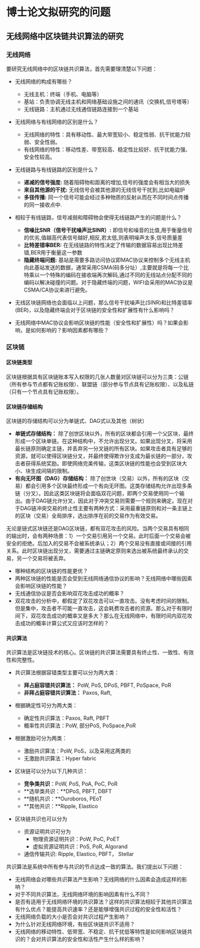 # 博士论文拟研究的问题

## 无线网络中区块链共识算法的研究

### 无线网络

要研究无线网络中的区块链共识算法，首先需要理清楚以下问题：
* 无线网络的构成有哪些？
  * 无线主机：终端（手机、电脑等）
  * 基站：负责协调无线主机和网络基础设施之间的通讯（交换机,信号塔等）
  * 无线链路：主机通过无线通信链路连接到一个基站
* 无线网络与有线网络的区别是什么？
  * 无线网络的特性：具有移动性、最大带宽较小、稳定性弱、抗干扰能力较弱、安全性弱。
  * 有线网络的特性：移动性差、带宽较高、稳定性比较好、抗干扰能力强、安全性较高。
* 无线链路与有线链路的区别是什么？
  * **递减的信号强度:** 随着阻碍物和距离的增加,信号的强度会有相当大的损失
  * **来自其他源的干扰:** 无线信号会被其他源的无线信号干扰到,比如电磁炉
  * **多径传播:** 同一个信号可能会经过多种物质的反射从而在不同时间点传播的同一接收点中.
* 相较于有线链路，信号减弱和障碍物会使得无线链路产生的问题是什么？
  * **信噪比SNR（信号干扰噪声比SINR）:** 即信号和噪音的比值,用于衡量信号的优劣,值越高代表信号越好,相反,若太低,则表明噪声太多,信号质量差
  * **比特差错率BER:** 在无线链路的特性决定了传输的数据容易出现比特差错,BER用于衡量这一参数
  * **隐藏终端问题:** 基站是需要多路访问协议即MAC协议来控制多个无线主机向此基站发送的数据，通常采用CSMA(码多分址）,主要就是将每一个比特乘以一个特殊的编码在接收端再次解码,通过不同的无线站点分配不同的编码以解决碰撞的问题。对于隐藏终端的问题，WIFI会采用的MAC协议是CSMA/CA协议来进行避免。

* 无线区块链网络也会面临以上问题，那么信号干扰噪声比(SINR)和比特差错率(BER)，以及隐藏终端会对于区块链的安全性和扩展性有什么影响吗？
* 无线网络中MAC协议会影响区块链的性能（安全性和扩展性）吗？如果会影响，是如何影响的？影响因素都有哪些？

### 区块链

#### 区块链类型

区块链根据具有区块链账本写入权限的几张人数量对区块链可以分为三类：公链（所有参与节点都有记账权限）、联盟链（部分参与节点具有记账权限）、以及私链（只有一个节点具有记账权限）。

#### 区块链存储结构

区块链的存储结构可以分为单链式、DAG式以及其他（树状）
* **单链式存储结构：** 除了创世区块以外，所有的区块都会引用一个父区块，最终形成一个区块单链。在这种结构中，不允许出现分叉。如果出现分叉，将采用最长链原则确定主链，并丢弃另一分叉链的所有区块。如果攻击者具有足够的资源，就可以使得区块链分叉，并最终使得欺诈分支成为最长链的一部分，攻击者获得系统奖励。即使网络完美传输，这类区块链的性能也会受到区块大小、块生成间隔的限制。
* **有向无环图（DAG）存储结构：** 除了创世块（交易）以外，所有的区块（交易）都会引用多个区块最终形成一个有向无环图。这类存储结构允许出现多条链（分叉）。因此这类区块链将会面临双花问题，即两个交易使用同一个输出。由于DAG链允许分叉，因此对于冲突交易则需要一个规则来确定。现在对于DAG链冲突交易的终止性主要有两种方式：采用最重链原则和对一条主链上的区块（交易）全局排序，选出排序在前的交易作为有效交易。

无论是链式区块链还是DAG区块链，都有双花攻击的风险。当两个交易具有相同的输出时，会有两种场景：1）一个交易引用另一个交易。此时后面一个交易会被安全的拒绝。后加入的交易不会被系统承认；2）两个交易没有直接或间接的引用关系。此时区块链出现分叉，需要通过主链确定原则来选出被系统最终承认的交易，另一个交易将被丢弃。

* 哪种结构的区块链的性能更优？
* 两种区块链的性能是否会受到无线网络通信协议的影响？无线网络中哪些因素会影响区块链的性能？
* 无线通信协议是否会影响双花攻击成功的概率？
* 双花攻击的分析中，都假定了双花攻击可以一直攻击。没有考虑时间的限制。但是集中，攻击者不可能一直攻击，这会耗费攻击者的资源。那么对于有限时间下，双花攻击成功的概率又是多大？那么在无线网络中，有限时间内双花攻击成功的概率计算公式又应该时怎样的？

#### 共识算法

共识算法是区块链技术的核心。区块链的共识算法需要具有终止性、一致性、有效性和完整性。

* 共识算法根据容错类型主要可以分为两大类：
  * **拜占庭容错共识算法：**  PoW, PoS, DPoS, PBFT, PoSpace, PoR
  * **非拜占庭容错共识算法：** Paxos, Raft, 
* 根据确定性可分为两大类：
    * 确定性共识算法：Paxos, Raft, PBFT
    * 概率性共识算法：PoW, 部分PoS, PoSpace,PoR
* 根据激励可分为两类：
  *  激励共识算法：PoW, PoS，以及采用这两类的
  *  无激励共识算法：Hyper fabric
* 区块链可以分为以下几种共识：
  * **竞争类共识**：PoW, PoS, PoA, PoC, PoR
  * **选举类共识：**DPoS, PBFT, DBFT
  * **随机共识：**Ouroboros, PEoT
  * **其他共识：**Ripple, Elastico

* 区块链共识也可以分为
  * 资源证明共识可分为
    * 物理资源证明共识：PoW, PoC, PoET
    * 虚拟资源证明共识：PoS, PoR, Algorand
  * 通信传输共识: Ripple, Elastico, PBFT， Stellar

共识算法是系统中所有参与共识的节点达成一致的算法。我们提出以下问题：
* 无线网络会对哪些共识算法产生影响？无线网络的什么因素会造成这样的影响？
* 对于不同共识算法，无线网络环境的影响因素有什么不同？
* 是否有适用于无线网络环境的共识算法？这样的共识算法相较于其他共识算法有什么优点？能提高共识速率？还是能够增强共识过程的安全性和活性？
* 无线网络负载的大小是否会对共识过程产生影响？
* 为什么针对无线网络环境，有些区块链共识不适用？
* 无线网络的移动特性、低带宽、不稳定、抗干扰低等特性是如何影响区块链共识的？会对共识算法的安全性和活性产生什么样的影响？
  
